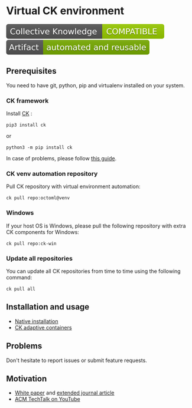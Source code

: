 # Virtual CK environment

[![compatibility](https://github.com/ctuning/ck-guide-images/blob/master/ck-compatible.svg)](https://github.com/ctuning/ck)
[![automation](https://github.com/ctuning/ck-guide-images/blob/master/ck-artifact-automated-and-reusable.svg)](https://youtu.be/7zpeIVwICa4)

## Prerequisites

You need to have git, python, pip and virtualenv installed on your system.

### CK framework

Install [CK](https://github.com/ctuning/ck) :
```
pip3 install ck
```
or
```
python3 -m pip install ck
```

In case of problems, please follow [this guide](https://ck.readthedocs.io/en/latest/src/installation.html).

### CK venv automation repository

Pull CK repository with virtual environment automation:
```
ck pull repo:octoml@venv
```

### Windows
If your host OS is Windows, please pull the following repository 
with extra CK components for Windows:
```
ck pull repo:ck-win
```

### Update all repositories

You can update all CK repositories from time to time using the following command:
```
ck pull all
```

## Installation and usage

* [Native installation](README.native.md)
* [CK adaptive containers](README.docker.md)

## Problems

Don't hesitate to report issues or submit feature requests.

## Motivation

* [White paper](https://arxiv.org/pdf/2006.07161.pdf) and [extended journal article](https://arxiv.org/pdf/2011.01149.pdf)
* [ACM TechTalk on YouTube](https://www.youtube.com/watch?=7zpeIVwICa4)
